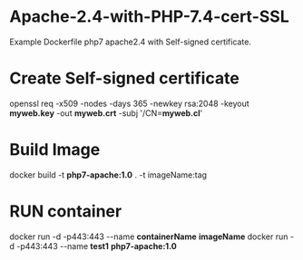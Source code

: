 # Apache-2.4-with-PHP-7.4-cert-SSL
Example Dockerfile php7 apache2.4 with Self-signed certificate.


# Create Self-signed certificate
openssl req -x509 -nodes -days 365 -newkey rsa:2048 -keyout **myweb.key** -out **myweb.crt** -subj '/CN=**myweb.cl**'

# Build Image
docker build -t **php7-apache:1.0** .
-t imageName:tag

# RUN container
docker run -d -p443:443 --name **containerName** **imageName**
docker run -d -p443:443 --name **test1** **php7-apache:1.0**
